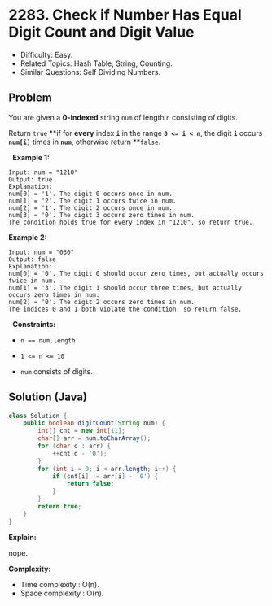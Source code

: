 # 2283. Check if Number Has Equal Digit Count and Digit Value

- Difficulty: Easy.
- Related Topics: Hash Table, String, Counting.
- Similar Questions: Self Dividing Numbers.

## Problem

You are given a **0-indexed** string ```num``` of length ```n``` consisting of digits.

Return ```true``` **if for **every** index **```i```** in the range **```0 <= i < n```**, the digit **```i```** occurs **```num[i]```** times in **```num```**, otherwise return **```false```.

 
**Example 1:**

```
Input: num = "1210"
Output: true
Explanation:
num[0] = '1'. The digit 0 occurs once in num.
num[1] = '2'. The digit 1 occurs twice in num.
num[2] = '1'. The digit 2 occurs once in num.
num[3] = '0'. The digit 3 occurs zero times in num.
The condition holds true for every index in "1210", so return true.
```

**Example 2:**

```
Input: num = "030"
Output: false
Explanation:
num[0] = '0'. The digit 0 should occur zero times, but actually occurs twice in num.
num[1] = '3'. The digit 1 should occur three times, but actually occurs zero times in num.
num[2] = '0'. The digit 2 occurs zero times in num.
The indices 0 and 1 both violate the condition, so return false.
```

 
**Constraints:**


	
- ```n == num.length```
	
- ```1 <= n <= 10```
	
- ```num``` consists of digits.



## Solution (Java)

```java
class Solution {
    public boolean digitCount(String num) {
        int[] cnt = new int[11];
        char[] arr = num.toCharArray();
        for (char d : arr) {
            ++cnt[d - '0'];
        }
        for (int i = 0; i < arr.length; i++) {
            if (cnt[i] != arr[i] - '0') {
                return false;
            }
        }
        return true;
    }
}
```

**Explain:**

nope.

**Complexity:**

* Time complexity : O(n).
* Space complexity : O(n).
